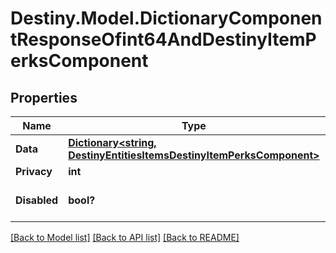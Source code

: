 # Destiny.Model.DictionaryComponentResponseOfint64AndDestinyItemPerksComponent

## Properties

Name | Type | Description | Notes
------------ | ------------- | ------------- | -------------
**Data** | [**Dictionary&lt;string, DestinyEntitiesItemsDestinyItemPerksComponent&gt;**](DestinyEntitiesItemsDestinyItemPerksComponent.md) |  | [optional] 
**Privacy** | **int** |  | [optional] 
**Disabled** | **bool?** | If true, this component is disabled. | [optional] 

[[Back to Model list]](../README.md#documentation-for-models) [[Back to API list]](../README.md#documentation-for-api-endpoints) [[Back to README]](../README.md)

